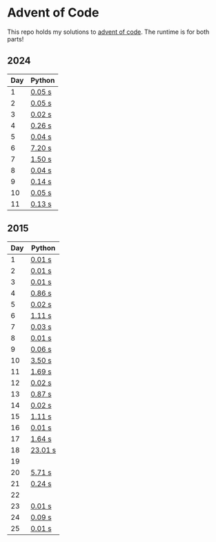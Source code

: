 # Advent of Code
This repo holds my solutions to [advent of code](https://adventofcode.com/). The runtime is for both parts!

## 2024
| Day      | Python |
| -------- | -------|
| 1 | [0.05 s](2024/python/day01.py) |
| 2 | [0.05 s](2024/python/day02.py) |
| 3 | [0.02 s](2024/python/day03.py) |
| 4 | [0.26 s](2024/python/day04.py) |
| 5 | [0.04 s](2024/python/day05.py) |
| 6 | [7.20 s](2024/python/day06.py) |
| 7 | [1.50 s](2024/python/day07.py) |
| 8 | [0.04 s](2024/python/day08.py) |
| 9 | [0.14 s](2024/python/day09.py) |
| 10 | [0.05 s](2024/python/day10.py) |
| 11 | [0.13 s](2024/python/day11.py) |


## 2015
| Day      | Python |
| -------- | -------|
| 1 | [0.01 s](2015/python/day01.py) |
| 2 | [0.01 s](2015/python/day02.py) |
| 3 | [0.01 s](2015/python/day03.py) |
| 4 | [0.86 s](2015/python/day04.py) |
| 5 | [0.02 s](2015/python/day05.py) |
| 6 | [1.11 s](2015/python/day06.py) |
| 7 | [0.03 s](2015/python/day07.py) |
| 8 | [0.01 s](2015/python/day08.py) |
| 9 | [0.06 s](2015/python/day09.py) |
| 10 | [3.50 s](2015/python/day10.py) |
| 11 | [1.69 s](2015/python/day11.py) |
| 12 | [0.02 s](2015/python/day12.py) |
| 13 | [0.87 s](2015/python/day13.py) |
| 14 | [0.02 s](2015/python/day14.py) |
| 15 | [1.11 s](2015/python/day15.py) |
| 16 | [0.01 s](2015/python/day16.py) |
| 17 | [1.64 s](2015/python/day17.py) |
| 18 | [23.01 s](2015/python/day18.py) |
| 19 |  |
| 20 | [5.71 s](2015/python/day20.py) |
| 21 | [0.24 s](2015/python/day21.py) |
| 22 | |
| 23 | [0.01 s](2015/python/day23.py) |
| 24 | [0.09 s](2015/python/day24.py) |
| 25 | [0.01 s](2015/python/day25.py) |
